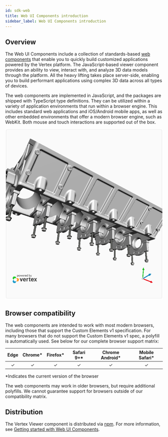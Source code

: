 ```yaml
---
id: sdk-web
title: Web UI Components introduction
sidebar_label: Web UI Components introduction
---
```


## Overview

The Web UI Components include a collection of standards-based [web components](https://developer.mozilla.org/en-US/docs/Web/Web_Components) that enable you to quickly build
customized applications powered by the Vertex platform. The JavaScript-based viewer component provides an ability to view, interact with, and analyze 3D data models through the platform. All the heavy lifting takes place server-side, enabling you to build performant applications using complex 3D data across all types of devices.

The web components are implemented in JavaScript, and the packages are shipped with TypeScript type definitions. They can be utilized within a variety of application environments that run within a browser engine. This includes standard web applications and iOS/Android mobile apps, as well as other embedded environments that offer a modern browser engine, such as WebKit. Both mouse and touch interactions are supported out of the box.

![Vertex 3D Viewer](/img/embedded-viewer-sample.png 'Vertex 3D Viewer')

## Browser compatibility

The web components are intended to work with most modern browsers, including those that support the Custom Elements v1
specification. For many browsers that do not support the Custom Elements v1 spec, a polyfill is automatically used.
See below for our complete browser support matrix:

| Edge | Chrome\* | Firefox\* | Safari 9+\* | Chrome Android\* | Mobile Safari\* |
| :--: | :------: | :-------: | :---------: | :--------------: | :-------------: |
|  ✓   |    ✓     |     ✓     |      ✓      |        ✓         |        ✓        |

\*Indicates the current version of the browser

The web components may work in older browsers, but require additional polyfills.
We cannot guarantee support for browsers outside of our compatibility matrix.

## Distribution

The Vertex Viewer component is distributed via [npm](https://www.npmjs.com/package/@vertexvis/viewer). For more information, see [Getting started with Web UI Components](sdk-web-getting-started).
